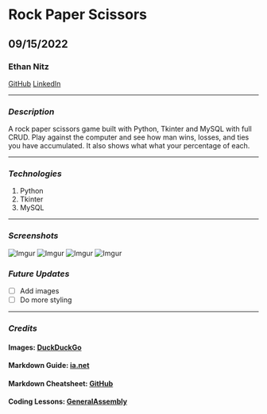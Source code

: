 # Rock Paper Scissors
## 09/15/2022
### Ethan Nitz
[GitHub](https://github.com/etnitz) [LinkedIn](https://www.linkedin.com/in/ethan-nitz-5822a112/)
***
### ***Description***
A rock paper scissors game built with Python, Tkinter and MySQL with full CRUD. Play against the computer and see how man wins, losses, and ties you have accumulated. It also shows what what your percentage of each.
***
### ***Technologies***
1. Python
2. Tkinter
3. MySQL

***
### ***Screenshots***
![Imgur](https://i.imgur.com/SDNTXg8.png)
![Imgur](https://i.imgur.com/ciwlFwo.png)
![Imgur](https://i.imgur.com/iWtYHmJ.png)
![Imgur](https://i.imgur.com/gUo7WaG.png)
### ***Future Updates***
- [ ] Add images
- [ ] Do more styling

***
### ***Credits***
#### **Images:** [DuckDuckGo](https://duckduckgo.com/)
#### **Markdown Guide:** [ia.net](https://ia.net/writer/support/general/markdown-guide)
#### **Markdown Cheatsheet:** [GitHub](https://guides.github.com/pdfs/markdown-cheatsheet-online.pdf)
#### **Coding Lessons:** [GeneralAssembly](https://generalassemb.ly/)
